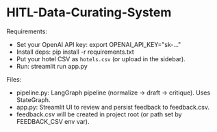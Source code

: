 # HITL-Data-Curating-System
Requirements:
- Set your OpenAI API key: export OPENAI_API_KEY="sk-..."
- Install deps: pip install -r requirements.txt
- Put your hotel CSV as `hotels.csv` (or upload in the sidebar).
- Run: streamlit run app.py

Files:
- pipeline.py: LangGraph pipeline (normalize -> draft -> critique). Uses StateGraph.
- app.py: Streamlit UI to review and persist feedback to feedback.csv.
- feedback.csv will be created in project root (or path set by FEEDBACK_CSV env var).